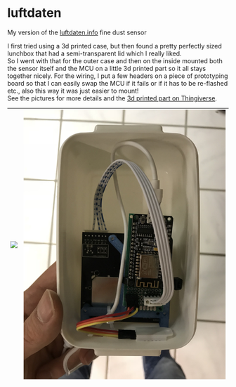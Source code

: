 # luftdaten
My version of the [luftdaten.info](luftdaten.info) fine dust sensor

I first tried using a 3d printed case, but then found a pretty perfectly sized lunchbox that had a semi-transparent lid which I really liked.  
So I went with that for the outer case and then on the inside mounted both the sensor itself and the MCU on a little 3d printed part so it all stays together nicely.
For the wiring, I put a few headers on a piece of prototyping board so that I can easily swap the MCU if it fails or if it has to be re-flashed etc., also this way it was just easier to mount!  
See the pictures for more details and the [3d printed part on Thingiverse](https://www.thingiverse.com/thing:2811064).

| ![](https://files.pnut.io/CTWxraper9Jn) | ![](https://github.com/unixb0y/luftdaten/raw/master/IMG_7632.jpg) |
|:-:|:-:|
